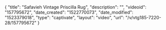 {
    "title": "Safavieh Vintage Priscilla Rug",
    "description": "",
    "videoid": "157795672",
    "date_created": "1522770073",
    "date_modified": "1523379018",
    "type": "captivate",
    "layout": "video",
    "url": "\/v\/vtg185-7220-28\/157795672"
}